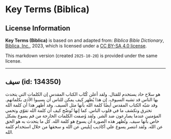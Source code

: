 # Key Terms (Biblica)

## License Information

**Key Terms (Biblica)** is based on and adapted from: _Biblica Bible Dictionary_, [Biblica, Inc.](https://www.biblica.com/), 2023, which is licensed under a [CC BY-SA 4.0 license](https://creativecommons.org/licenses/by-sa/4.0/legalcode.en).

This markdown version (created `2025-10-20`) is provided under the same license.



--------------------------------

## سيف (id: 134350)

هو سلاح حاد يستخدم للقتال. ولقد أعلن كُتّاب الكتاب المقدس إن الكلمات التي يتحدث بها الناس قد تشبه السيوف. إن هذا يُظهر كيف يمكن للناس أن يسببوا الأذى بكلماتهم. وقد شبّه الكتاب المقدس أيضًا كلمة الله بأنها مثل السيف. وقد أظهر هذا أن كلمة الله تخترق وتكشف ما في قلوب الناس. كما إنها تُوضّح كيف أن كلمة الله تقوّي وتحمي المؤمنين عندما يصارعون ضد الشر. ولقد وُصفت الكلمات الخارجة من فم يسوع بشكل خاص بأنها سيف. وتُظهر هذه الصورة أن يسوع هو كلمة الله. كل ما يتحدث به هو الحق عن الله. ولقد انتصر يسوع علي أكاذيب إبليس عن الله و سحقها من خلال استخدام كلمة الله.


